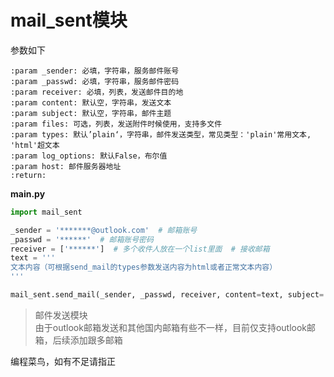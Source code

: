 # mail_sent模块

参数如下

    :param _sender: 必填，字符串，服务邮件账号
    :param _passwd: 必填，字符串，服务邮件密码
    :param receiver: 必填，列表，发送邮件目的地
    :param content: 默认空，字符串，发送文本
    :param subject: 默认空，字符串，邮件主题
    :param files: 可选，列表，发送附件时候使用，支持多文件
    :param types: 默认’plain‘，字符串，邮件发送类型，常见类型：'plain'常用文本, 'html'超文本
    :param log_options: 默认False，布尔值
    :param host: 邮件服务器地址
    :return:

**main.py**
```python
import mail_sent

_sender = '*******@outlook.com'  # 邮箱账号
_passwd = '******'  # 邮箱账号密码
receiver = ['******']  # 多个收件人放在一个list里面  # 接收邮箱
text = '''
文本内容（可根据send_mail的types参数发送内容为html或者正常文本内容）
'''

mail_sent.send_mail(_sender, _passwd, receiver, content=text, subject='青年大学习完成名单情况(测试)', types='plain')
```

> 邮件发送模块  
> 由于outlook邮箱发送和其他国内邮箱有些不一样，目前仅支持outlook邮箱，后续添加跟多邮箱

编程菜鸟，如有不足请指正
